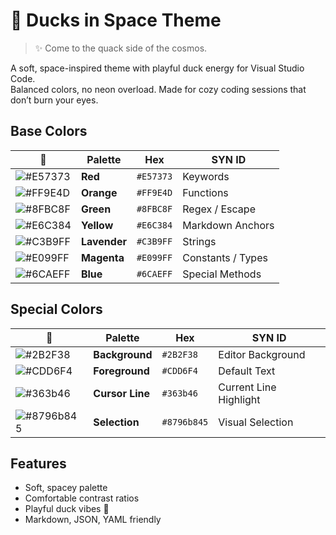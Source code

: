 # 🦆 Ducks in Space Theme

> ✨ Come to the quack side of the cosmos.

A soft, space-inspired theme with playful duck energy for Visual Studio Code.  
Balanced colors, no neon overload. Made for cozy coding sessions that don’t burn your eyes.  


## Base Colors

| 🎨 | Palette | Hex | SYN ID |
| --- | --- | --- | --- |
| ![#E57373](https://placehold.co/50x50/E57373/E57373.png) | **Red** | `#E57373` | Keywords |
| ![#FF9E4D](https://placehold.co/50x50/FF9E4D/FF9E4D.png) | **Orange** | `#FF9E4D` | Functions |
| ![#8FBC8F](https://placehold.co/50x50/8FBC8F/8FBC8F.png) | **Green** | `#8FBC8F` | Regex / Escape |
| ![#E6C384](https://placehold.co/50x50/E6C384/E6C384.png) | **Yellow** | `#E6C384` | Markdown Anchors |
| ![#C3B9FF](https://placehold.co/50x50/C3B9FF/C3B9FF.png) | **Lavender** | `#C3B9FF` | Strings |
| ![#E099FF](https://placehold.co/50x50/E099FF/E099FF.png) | **Magenta** | `#E099FF` | Constants / Types |
| ![#6CAEFF](https://placehold.co/50x50/6CAEFF/6CAEFF.png) | **Blue** | `#6CAEFF` | Special Methods |


## Special Colors

| 🎨 | Palette | Hex | SYN ID |
| --- | --- | --- | --- |
| ![#2B2F38](https://placehold.co/50x50/2B2F38/2B2F38.png) | **Background** | `#2B2F38` | Editor Background |
| ![#CDD6F4](https://placehold.co/50x50/CDD6F4/CDD6F4.png) | **Foreground** | `#CDD6F4` | Default Text |
| ![#363b46](https://placehold.co/50x50/363b46/363b46.png) | **Cursor Line** | `#363b46` | Current Line Highlight |
| ![#8796b845](https://placehold.co/50x50/8796b8/8796b8.png) | **Selection** | `#8796b845` | Visual Selection |


## Features

- Soft, spacey palette
- Comfortable contrast ratios
- Playful duck vibes 🦆  
- Markdown, JSON, YAML friendly
